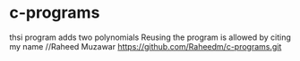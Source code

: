 # c-programs
thsi program adds two polynomials
Reusing  the program is allowed by citing my name
//Raheed Muzawar https://github.com/Raheedm/c-programs.git
